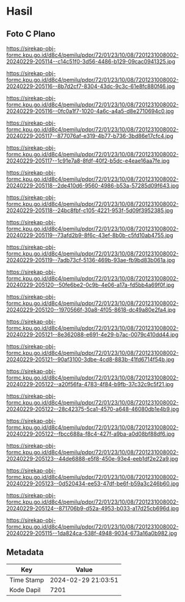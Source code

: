 # Hasil

## Foto C Plano

https://sirekap-obj-formc.kpu.go.id/d8c4/pemilu/pdpr/72/01/23/10/08/7201231008002-20240229-205114--c14c51f0-3d56-4486-b129-09cac0941325.jpg

https://sirekap-obj-formc.kpu.go.id/d8c4/pemilu/pdpr/72/01/23/10/08/7201231008002-20240229-205116--8b7d2cf7-8304-43dc-9c3c-61e8fc880f46.jpg

https://sirekap-obj-formc.kpu.go.id/d8c4/pemilu/pdpr/72/01/23/10/08/7201231008002-20240229-205116--0fc0a1f7-1020-4a6c-a4a5-d8e2710694c0.jpg

https://sirekap-obj-formc.kpu.go.id/d8c4/pemilu/pdpr/72/01/23/10/08/7201231008002-20240229-205117--877076af-e319-4b77-b736-3bd86e17cfc4.jpg

https://sirekap-obj-formc.kpu.go.id/d8c4/pemilu/pdpr/72/01/23/10/08/7201231008002-20240229-205117--1c91e7a8-8fdf-40f2-b5dc-e4eae16aa7fe.jpg

https://sirekap-obj-formc.kpu.go.id/d8c4/pemilu/pdpr/72/01/23/10/08/7201231008002-20240229-205118--2de410d6-9560-4986-b53a-57285d09f643.jpg

https://sirekap-obj-formc.kpu.go.id/d8c4/pemilu/pdpr/72/01/23/10/08/7201231008002-20240229-205118--24bc8fbf-c105-4221-953f-5d09f3952385.jpg

https://sirekap-obj-formc.kpu.go.id/d8c4/pemilu/pdpr/72/01/23/10/08/7201231008002-20240229-205119--73afd2b9-8f6c-43ef-8b0b-c5fd10ab4755.jpg

https://sirekap-obj-formc.kpu.go.id/d8c4/pemilu/pdpr/72/01/23/10/08/7201231008002-20240229-205119--7adb73cf-5136-469b-93ae-fb9bd83b061a.jpg

https://sirekap-obj-formc.kpu.go.id/d8c4/pemilu/pdpr/72/01/23/10/08/7201231008002-20240229-205120--50fe6be2-0c9b-4e06-a17a-fd5bb4a69f0f.jpg

https://sirekap-obj-formc.kpu.go.id/d8c4/pemilu/pdpr/72/01/23/10/08/7201231008002-20240229-205120--1970566f-30a8-4f05-8618-dc49a80e2fa4.jpg

https://sirekap-obj-formc.kpu.go.id/d8c4/pemilu/pdpr/72/01/23/10/08/7201231008002-20240229-205121--8e362088-e691-4e29-b7ac-0079c410dd44.jpg

https://sirekap-obj-formc.kpu.go.id/d8c4/pemilu/pdpr/72/01/23/10/08/7201231008002-20240229-205121--90af3100-3dbe-4cd8-883b-41fd6714f54b.jpg

https://sirekap-obj-formc.kpu.go.id/d8c4/pemilu/pdpr/72/01/23/10/08/7201231008002-20240229-205122--a20f56fa-4783-4f84-b9fb-37c32c9c5f21.jpg

https://sirekap-obj-formc.kpu.go.id/d8c4/pemilu/pdpr/72/01/23/10/08/7201231008002-20240229-205122--28c42375-5ca1-4570-a648-46080db1e4b9.jpg

https://sirekap-obj-formc.kpu.go.id/d8c4/pemilu/pdpr/72/01/23/10/08/7201231008002-20240229-205122--fbcc688a-f8c4-427f-a9ba-a0d08bf88df6.jpg

https://sirekap-obj-formc.kpu.go.id/d8c4/pemilu/pdpr/72/01/23/10/08/7201231008002-20240229-205123--44de6888-e5f8-450e-93e4-eeb1df2e22a9.jpg

https://sirekap-obj-formc.kpu.go.id/d8c4/pemilu/pdpr/72/01/23/10/08/7201231008002-20240229-205123--0d520434-ee53-47df-be6f-b59a3c246b60.jpg

https://sirekap-obj-formc.kpu.go.id/d8c4/pemilu/pdpr/72/01/23/10/08/7201231008002-20240229-205124--871706b9-d52a-4953-b033-a17d25cb696d.jpg

https://sirekap-obj-formc.kpu.go.id/d8c4/pemilu/pdpr/72/01/23/10/08/7201231008002-20240229-205115--1da824ca-538f-4948-9034-673a16a0b982.jpg


## Metadata

| Key        | Value               |
| ---------- | ------------------- |
| Time Stamp | 2024-02-29 21:03:51 |
| Kode Dapil | 7201                |



